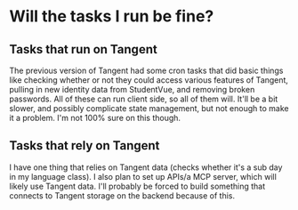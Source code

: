 # Will the tasks I run be fine?

## Tasks that run on Tangent

The previous version of Tangent had some cron tasks that did basic things like checking whether or not they could access various features of Tangent, pulling in new identity data from StudentVue, and removing broken passwords. All of these can run client side, so all of them will. It'll be a bit slower, and possibly complicate state management, but not enough to make it a problem. I'm not 100% sure on this though.

## Tasks that rely on Tangent

I have one thing that relies on Tangent data (checks whether it's a sub day in my language class). I also plan to set up APIs/a MCP server, which will likely use Tangent data. I'll probably be forced to build something that connects to Tangent storage on the backend because of this.

